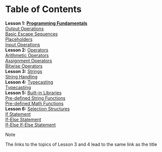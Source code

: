 # Table of Contents
**Lesson 1:** [**Programming Fundamentals**](cp1/lesson1-programming-fundamentals) <br/>
[Output Operations](cp1/lesson1-programming-fundamentals/01-output-operations) <br/>
[Basic Escape Sequences](cp1/lesson1-programming-fundamentals/02-basic-escape-sequences) <br/>
[Placeholders](cp1/lesson1-programming-fundamentals/03-placeholders) <br/>
[Input Operations](cp1/lesson1-programming-fundamentals/04-input-operations) <br/>
**Lesson 2:** [Operators](cp1/lesson2-operators) <br/>
[Arithmetic Operators](cp1/lesson2-operators/05-arithmetic-operators) <br/>
[Assignment Operators](cp1/lesson2-operators/06-assignment-operators) <br/>
[Bitwise Operators](cp1/lesson2-operators/07-bitwise-operators) <br/>
**Lesson 3:** [Strings](cp1/lesson3-strings/08-string-handling) <br/>
[String Handling](cp1/lesson3-strings/08-string-handling) <br/>
**Lesson 4:** [Typecasting](cp1/lesson4-typecasting/09-typecasting) <br/>
[Typecasting](cp1/lesson4-typecasting/09-typecasting) <br/>
**Lesson 5:** [Built-in Libraries](cp1/lesson5-built-in-libraries) <br/>
[Pre-defined String Functions](cp1/lesson5-built-in-libraries/10-pre-defined-string-functions) <br/>
[Pre-defined Math Functions](cp1/lesson5-built-in-libraries/11-pre-defined-math-functions) <br/>
**Lesson 6:** [Selection Structures](cp1/lesson6-selection-structures) <br/>
[If Statement](cp1/lesson6-selection-structures/12-if-statement) <br/>
[If-Else Statement](cp1/lesson6-selection-structures/13-if-else-statement) <br/>
[If-Else If-Else Statement](cp1/lesson6-selection-structures/14-if-else-if-else-statement)

> [!NOTE]
> The links to the topics of Lesson 3 and 4 lead to the same link as the title
